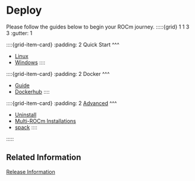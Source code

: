 # Deploy
Please follow the guides below to begin your ROCm journey.
:::::{grid} 1 1 3 3
:gutter: 1

::::{grid-item-card} 
:padding: 2 
Quick Start
^^^
 * [Linux](quick_start)
 * [Windows](hip_sdk_install_win/hip_sdk_install_win)
::::

::::{grid-item-card} 
:padding: 2
Docker
^^^
 * [Guide](deploy/docker)
 * [Dockerhub](https://hub.docker.com/u/rocm/#!)
::::

::::{grid-item-card} 
:padding: 2
[Advanced](deploy/advanced)
^^^
 * [Uninstall](deploy/advanced/uninstall)
 * [Multi-ROCm Installations](deploy/advanced/multi)
 * [spack](deploy/advanced/spack)
::::

:::::
## Related Information
[Release Information](release)